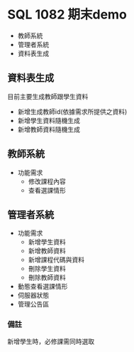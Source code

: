 # SQL 1082 期末demo

- 教師系統
- 管理者系統
- 資料表生成

## 資料表生成

目前主要生成教師跟學生資料

- 新增生成教師id(依據需求所提供之資料)
- 新增學生資料隨機生成
- 新增教師資料隨機生成

## 教師系統

- 功能需求
	- 修改課程內容
	- 查看選課情形

## 管理者系統

- 功能需求
	- 新增學生資料	
	- 新增教師資料
	- 新增課程代碼與資料
	- 刪除學生資料
	- 刪除教師資料
- 動態查看選課情形
- 伺服器狀態
- 管理公告區

### 備註
新增學生時，必修課需同時選取
